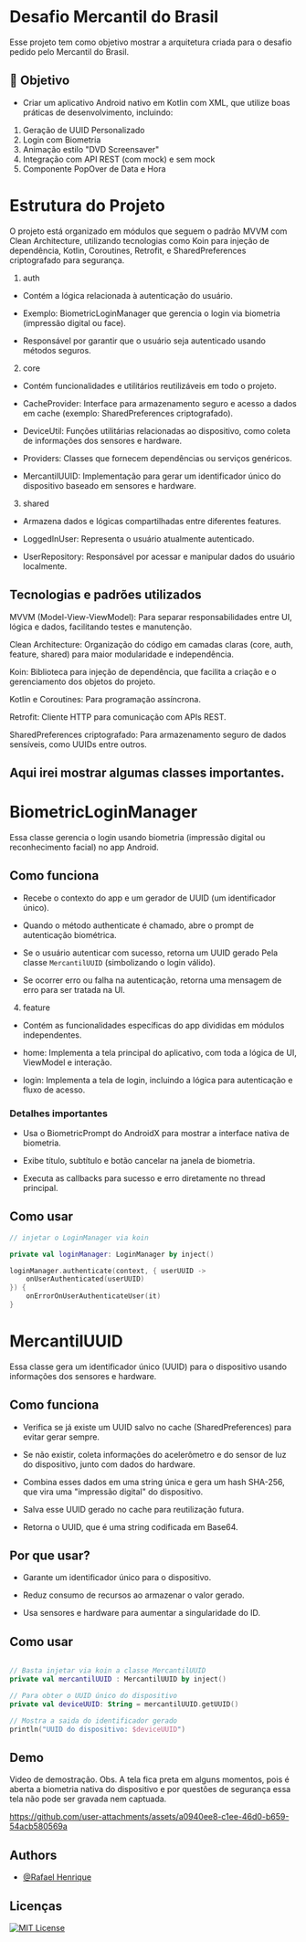 
# Desafio Mercantil do Brasil

Esse projeto tem como objetivo mostrar a arquitetura criada para o desafio pedido pelo Mercantil do Brasil.

## 🎯 Objetivo

* Criar um aplicativo Android nativo em Kotlin com XML, que utilize boas práticas de desenvolvimento, incluindo:
1. Geração de UUID Personalizado
2. Login com Biometria
3. Animação estilo "DVD Screensaver"
4. Integração com API REST (com mock) e sem mock
5. Componente PopOver de Data e Hora

# Estrutura do Projeto
O projeto está organizado em módulos que seguem o padrão MVVM com Clean Architecture, utilizando tecnologias como Koin para injeção de dependência, Kotlin, Coroutines, Retrofit, e SharedPreferences criptografado para segurança.

1. auth
   
  * Contém a lógica relacionada à autenticação do usuário.
  
  * Exemplo: BiometricLoginManager que gerencia o login via biometria (impressão digital ou face).
  
  * Responsável por garantir que o usuário seja autenticado usando métodos seguros.

2. core
     
  * Contém funcionalidades e utilitários reutilizáveis em todo o projeto.
  
  * CacheProvider: Interface para armazenamento seguro e acesso a dados em cache (exemplo: SharedPreferences criptografado).
  
  * DeviceUtil: Funções utilitárias relacionadas ao dispositivo, como coleta de informações dos sensores e hardware.
  
  * Providers: Classes que fornecem dependências ou serviços genéricos.
  
  * MercantilUUID: Implementação para gerar um identificador único do dispositivo baseado em sensores e hardware.

3. shared
     
  * Armazena dados e lógicas compartilhadas entre diferentes features.
  
  * LoggedInUser: Representa o usuário atualmente autenticado.
  
  * UserRepository: Responsável por acessar e manipular dados do usuário localmente.

  ## Tecnologias e padrões utilizados
MVVM (Model-View-ViewModel): Para separar responsabilidades entre UI, lógica e dados, facilitando testes e manutenção.

Clean Architecture: Organização do código em camadas claras (core, auth, feature, shared) para maior modularidade e independência.

Koin: Biblioteca para injeção de dependência, que facilita a criação e o gerenciamento dos objetos do projeto.

Kotlin e Coroutines: Para programação assíncrona.

Retrofit: Cliente HTTP para comunicação com APIs REST.

SharedPreferences criptografado: Para armazenamento seguro de dados sensíveis, como UUIDs entre outros.

## Aqui irei mostrar algumas classes importantes.

# BiometricLoginManager
Essa classe gerencia o login usando biometria (impressão digital ou reconhecimento facial) no app Android.

## Como funciona
* Recebe o contexto do app e um gerador de UUID (um identificador único).

* Quando o método authenticate é chamado, abre o prompt de autenticação biométrica.

* Se o usuário autenticar com sucesso, retorna um UUID gerado Pela classe `MercantilUUID` (simbolizando o login válido).

* Se ocorrer erro ou falha na autenticação, retorna uma mensagem de erro para ser tratada na UI.

4. feature

* Contém as funcionalidades específicas do app divididas em módulos independentes.

* home: Implementa a tela principal do aplicativo, com toda a lógica de UI, ViewModel e interação.

* login: Implementa a tela de login, incluindo a lógica para autenticação e fluxo de acesso.

### Detalhes importantes
* Usa o BiometricPrompt do AndroidX para mostrar a interface nativa de biometria.

* Exibe título, subtítulo e botão cancelar na janela de biometria.

* Executa as callbacks para sucesso e erro diretamente no thread principal.

## Como usar

```kotlin
// injetar o LoginManager via koin

private val loginManager: LoginManager by inject()

loginManager.authenticate(context, { userUUID ->
    onUserAuthenticated(userUUID)
}) {
    onErrorOnUserAuthenticateUser(it)
}
```

# MercantilUUID
Essa classe gera um identificador único (UUID) para o dispositivo usando informações dos sensores e hardware.

## Como funciona

* Verifica se já existe um UUID salvo no cache (SharedPreferences) para evitar gerar sempre.

* Se não existir, coleta informações do acelerômetro e do sensor de luz do dispositivo, junto com dados do hardware.

* Combina esses dados em uma string única e gera um hash SHA-256, que vira uma "impressão digital" do dispositivo.

* Salva esse UUID gerado no cache para reutilização futura.

* Retorna o UUID, que é uma string codificada em Base64.

## Por que usar?
* Garante um identificador único para o dispositivo.

* Reduz consumo de recursos ao armazenar o valor gerado.

* Usa sensores e hardware para aumentar a singularidade do ID.

## Como usar

```kotlin

// Basta injetar via koin a classe MercantilUUID
private val mercantilUUID : MercantilUUID by inject()

// Para obter o UUID único do dispositivo
private val deviceUUID: String = mercantilUUID.getUUID()

// Mostra a saida do identificador gerado
println("UUID do dispositivo: $deviceUUID")

```

## Demo

Video de demostração. Obs. A tela fica preta em alguns momentos, pois é aberta a biometria nativa do dispositivo e por questões de segurança essa tela não pode ser gravada nem captuada.

https://github.com/user-attachments/assets/a0940ee8-c1ee-46d0-b659-54acb580569a


## Authors

- [@Rafael Henrique](https://github.com/faelmg18/)


## Licenças

[![MIT License](https://img.shields.io/badge/License-MIT-green.svg)](https://choosealicense.com/licenses/mit/)


